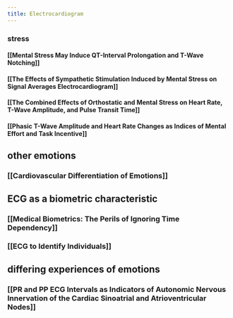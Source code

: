 ```yaml
---
title: Electrocardiogram
---
```


### stress
#### [[Mental Stress May Induce QT-Interval Prolongation and T-Wave Notching]]
#### [[The Effects of Sympathetic Stimulation Induced by Mental Stress on Signal Averages Electrocardiogram]]
#### [[The Combined Effects of Orthostatic and Mental Stress on Heart Rate, T-Wave Amplitude, and Pulse Transit Time]]
#### [[Phasic T-Wave Amplitude and Heart Rate Changes as Indices of Mental Effort and Task Incentive]]
## other emotions
### [[Cardiovascular Differentiation of Emotions]]
## ECG as a biometric characteristic
### [[Medical Biometrics: The Perils of Ignoring Time Dependency]]
### [[ECG to Identify Individuals]]
## differing experiences of emotions
### [[PR and PP ECG Intervals as Indicators of Autonomic Nervous Innervation of the Cardiac Sinoatrial and Atrioventricular Nodes]]
